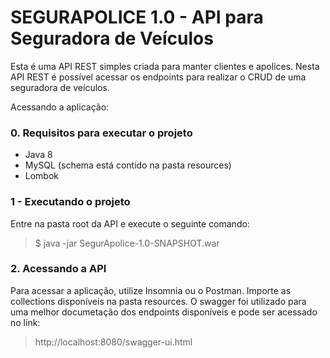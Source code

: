 # SEGURAPOLICE 1.0 - API para Seguradora de Veículos
Esta é uma API REST simples criada para manter clientes e apolices. Nesta API REST é possível acessar os endpoints para realizar o CRUD de uma seguradora de veículos.

Acessando a aplicação:
### 0. Requisitos para executar o projeto
- Java 8
- MySQL (schema está contido na pasta resources)
- Lombok

### 1 - Executando o projeto
Entre na pasta root da API e execute o seguinte comando:
>$ java -jar SegurApolice-1.0-SNAPSHOT.war

### 2. Acessando a API
Para acessar a aplicação, utilize Insomnia ou o Postman. Importe as collections disponíveis na pasta resources.
O swagger foi utilizado para uma melhor documetação dos endpoints disponíveis e pode ser acessado no link:
> http://localhost:8080/swagger-ui.html

